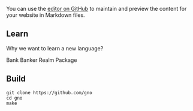 You can use the [editor on GitHub](https://github.com/piux2/learn_gno/edit/gh-pages/index.md) to maintain and preview the content for your website in Markdown files.

## Learn

Why we want to learn a new language?


Bank
Banker
Realm
Package






## Build

    git clone https://github.com/gno
    cd gno
    make
    
